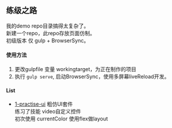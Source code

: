 ## 练级之路 

我的demo repo目录搞得太复杂了。  
新建一个repo，此repo存放页面仿制。  
初级版本 仅 gulp + BrowserSync。

#### 使用方法 

1. 更改gulpfile 变量 workingtarget，为正在制作的项目
2. 执行 `gulp serve`, 启动BrowserSync，使用多屏幕liveReload开发。

#### List

- [1-practise-ui](1_practise_ui/) 粗仿UI套件  
练习了技能 video自定义控件  
初次使用 currentColor
使用flex做layout